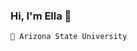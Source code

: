 ### Hi, I'm Ella 👋

<!--
Add a gif code
//<div id="header" align = "center"> 
//  <img src="https://media.giphy.com/media/L1R1tvI9svkIWwpVYr/giphy.gif?cid=790b7611p6qpjh6zns3tvama4leqrm65og4dqhhkvj68dn1m&ep=v1_gifs_search&rid=giphy.gif&ct=g" width = "100"/>
//</div>

   **I’m currently working on**: 
-->
    🔱 Arizona State University  
  
